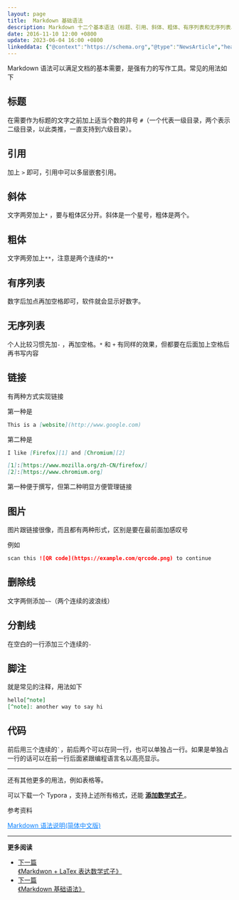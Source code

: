 ```yaml
---
layout: page
title:  Markdown 基础语法
description: Markdown 十二个基本语法（标题、引用、斜体、粗体、有序列表和无序列表、链接、图片、删除线、分割线、脚注、代码）
date: 2016-11-10 12:00 +0800
update: 2023-06-04 16:00 +0800
linkeddata: {"@context":"https://schema.org","@type":"NewsArticle","headline":"Markdown 十二个基本语法（标题、引用、斜体、粗体、有序列表和无序列表、链接、图片、删除线、分割线、脚注、代码）","image":["https://blog.ypingcn.com/img/home-bg.webp"],"datePublished":"2016-11-10T08:00:00+08:00","dateModified":"2021-11-06 00:20 +0800","author":[{"@type":"Person","name":"ypingcn","url":"https://blog.ypingcn.com/wiki/about/"}]}
---
```


Markdown 语法可以满足文档的基本需要，是强有力的写作工具。常见的用法如下 

## 标题

在需要作为标题的文字之前加上适当个数的井号 ``` # ```（一个代表一级目录，两个表示二级目录，以此类推，一直支持到六级目录）。

## 引用

加上 ``` > ``` 即可，引用中可以多层嵌套引用。

## 斜体

文字两旁加上``` * ``` ，要与粗体区分开。斜体是一个星号，粗体是两个。

## 粗体

文字两旁加上``` ** ```，注意是两个连续的``` ** ```

## 有序列表

数字后加点再加空格即可，软件就会显示好数字。

## 无序列表

个人比较习惯先加``` - ``` ，再加空格。``` * ``` 和 ``` + ``` 有同样的效果，但都要在后面加上空格后再书写内容

## 链接

有两种方式实现链接

第一种是

```markdown
This is a [website](http://www.google.com)
```

第二种是

```markdown
I like [Firefox][1] and [Chromium][2]

[1]:[https://www.mozilla.org/zh-CN/firefox/]
[2]:[https://www.chromium.org]
```

第一种便于撰写，但第二种明显方便管理链接

## 图片

图片跟链接很像，而且都有两种形式，区别是要在最前面加感叹号

例如

```markdown
scan this ![QR code](https://example.com/qrcode.png) to continue
```
## 删除线

文字两侧添加``` ~~ ```（两个连续的波浪线）


## 分割线

在空白的一行添加三个连续的``` - ```


## 脚注

就是常见的注释，用法如下

```markdown
hello[^note]
[^note]: another way to say hi
```
## 代码

前后用三个连续的``` ` ```，前后两个可以在同一行，也可以单独占一行。如果是单独占一行的话可以在前一行后面紧跟编程语言名以高亮显示。

---

还有其他更多的用法，例如表格等。

可以下载一个 Typora ，支持上述所有格式，还能 <a href="/notes/Markdown/LaTex-math/" style="font-weight: bold"> 添加数学式子 </a>。


参考资料

<a href="http://wowubuntu.com/markdown/" style="color: #0c82ff;"  target="_blank" rel="noopener nofollow">Markdown 语法说明(简体中文版)</a>

---

**更多阅读**

<div class="row">
    <div class="col-lg-8 col-lg-offset-2
    col-md-10 col-md-offset-1
    post-container">
        <ul class="pager">
            <li class="previous">
                <a href="/notes/Markdown/LaTex-math/" target="_blank" data-toggle="tooltip" data-placement="top"
                    title="《Markdwon + LaTex 表达数学式子》">
                    下一篇<br>
                    <span>《Markdwon + LaTex 表达数学式子》</span>
                </a>
            </li>
            <li class="next">
                <a href="/notes/Markdown/basic/" target="_blank" data-toggle="tooltip" data-placement="top"
                    title="《Markdown 基础语法》">
                    下一篇<br>
                    <span>《Markdown 基础语法》</span>
                </a>
            </li>
        </ul>
    </div>
</div>
